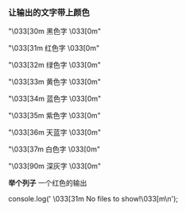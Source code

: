 ### 让输出的文字带上颜色
"\033[30m 黑色字 \033[0m"

"\033[31m 红色字 \033[0m"

"\033[32m 绿色字 \033[0m"

"\033[33m 黄色字 \033[0m"

"\033[34m 蓝色字 \033[0m"

"\033[35m 紫色字 \033[0m"

"\033[36m 天蓝字 \033[0m"

"\033[37m 白色字 \033[0m"

"\033[90m 深灰字 \033[0m"

**举个列子** 一个红色的输出

console.log('  \033[31m No files to show!\033[m\n');
